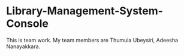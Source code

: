 # Library-Management-System-Console
This is team work. My team members are Thumula Ubeysiri, Adeesha Nanayakkara.
